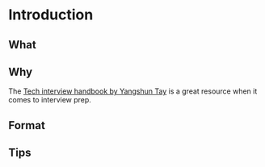 # Introduction

## What

## Why

The [Tech interview handbook by Yangshun Tay](https://yangshun.github.io/tech-interview-handbook/) is a great resource when it comes to interview prep.

## Format

## Tips
